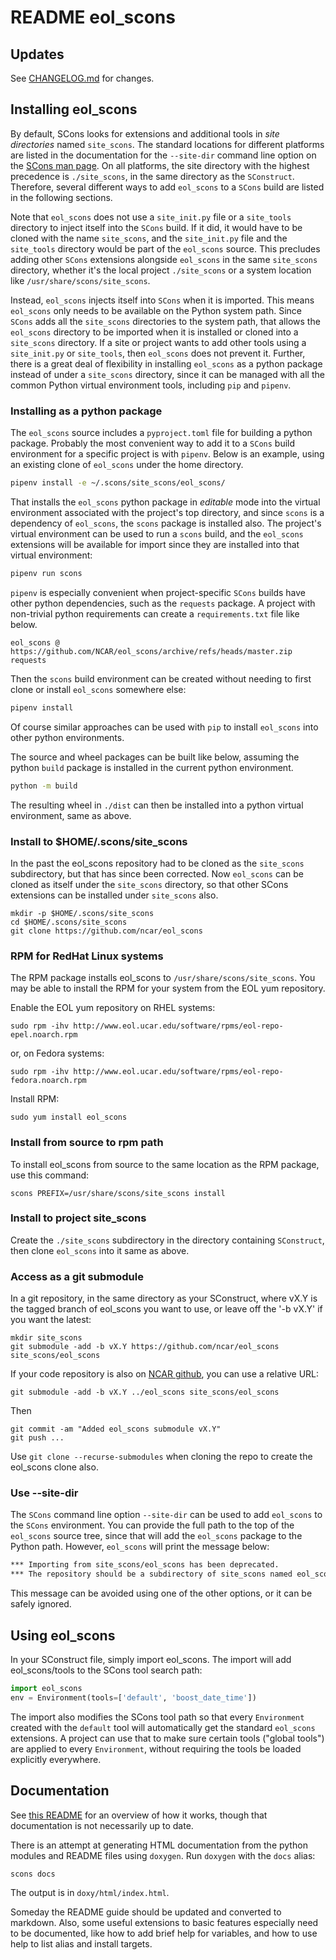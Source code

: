 # README eol_scons

## Updates

See [CHANGELOG.md](CHANGELOG.md) for changes.

## Installing eol_scons

By default, SCons looks for extensions and additional tools in _site
directories_ named `site_scons`.  The standard locations for different
platforms are listed in the documentation for the `--site-dir` command line
option on the [SCons man
page](https://scons.org/doc/production/HTML/scons-man.html). On all platforms,
the site directory with the highest precedence is `./site_scons`, in the same
directory as the `SConstruct`.  Therefore, several different ways to add
`eol_scons` to a `SCons` build are listed in the following sections.

Note that `eol_scons` does not use a `site_init.py` file or a `site_tools`
directory to inject itself into the `SCons` build.  If it did, it would have
to be cloned with the name `site_scons`, and the `site_init.py` file and the
`site_tools` directory would be part of the `eol_scons` source.  This
precludes adding other `SCons` extensions alongside `eol_scons` in the same
`site_scons` directory, whether it's the local project `./site_scons` or a
system location like `/usr/share/scons/site_scons`.

Instead, `eol_scons` injects itself into `SCons` when it is imported.  This
means `eol_scons` only needs to be available on the Python system path.  Since
`SCons` adds all the `site_scons` directories to the system path, that allows
the `eol_scons` directory to be imported when it is installed or cloned into a
`site_scons` directory.  If a site or project wants to add other tools using a
`site_init.py` or `site_tools`, then `eol_scons` does not prevent it.
Further, there is a great deal of flexibility in installing `eol_scons` as a
python package instead of under a `site_scons` directory, since it can be
managed with all the common Python virtual environment tools, including `pip`
and `pipenv`.

### Installing as a python package

The `eol_scons` source includes a `pyproject.toml` file for building a python
package.  Probably the most convenient way to add it to a `SCons` build
environment for a specific project is with `pipenv`.  Below is an example,
using an existing clone of `eol_scons` under the home directory.

```sh
pipenv install -e ~/.scons/site_scons/eol_scons/
```

That installs the `eol_scons` python package in _editable_ mode into the
virtual environment associated with the project's top directory, and since
`scons` is a dependency of `eol_scons`, the `scons` package is installed also.
The project's virtual environment can be used to run a `scons` build, and the
`eol_scons` extensions will be available for import since they are installed
into that virtual environment:

```sh
pipenv run scons
```

`pipenv` is especially convenient when project-specific `SCons` builds have
other python dependencies, such as the `requests` package.  A project with
non-trivial python requirements can create a `requirements.txt` file like
below.

```
eol_scons @ https://github.com/NCAR/eol_scons/archive/refs/heads/master.zip
requests
```

Then the `scons` build environment can be created without needing to first
clone or install `eol_scons` somewhere else:

```sh
pipenv install
```

Of course similar approaches can be used with `pip` to install `eol_scons`
into other python environments.

The source and wheel packages can be built like below, assuming the python
`build` package is installed in the current python environment.

```sh
python -m build
```

The resulting wheel in `./dist` can then be installed into a python virtual
environment, same as above.

### Install to $HOME/.scons/site_scons

In the past the eol_scons repository had to be cloned as the `site_scons`
subdirectory, but that has since been corrected.  Now `eol_scons` can be
cloned as itself under the `site_scons` directory, so that other SCons
extensions can be installed under `site_scons` also.

```shell
mkdir -p $HOME/.scons/site_scons
cd $HOME/.scons/site_scons
git clone https://github.com/ncar/eol_scons
```

### RPM for RedHat Linux systems

The RPM package installs eol_scons to `/usr/share/scons/site_scons`.  You may
be able to install the RPM for your system from the EOL yum repository.

Enable the EOL yum repository on RHEL systems:

```shell
sudo rpm -ihv http://www.eol.ucar.edu/software/rpms/eol-repo-epel.noarch.rpm
```
  
or, on Fedora systems:

```shell
sudo rpm -ihv http://www.eol.ucar.edu/software/rpms/eol-repo-fedora.noarch.rpm
```

Install RPM:

```shell
sudo yum install eol_scons
```

### Install from source to rpm path

To install eol_scons from source to the same location as the RPM package, use
this command:

```shell
scons PREFIX=/usr/share/scons/site_scons install
```

### Install to project site_scons

Create the `./site_scons` subdirectory in the directory containing `SConstruct`,
then clone `eol_scons` into it same as above.

### Access as a git submodule

In a git repository, in the same directory as your SConstruct, where vX.Y is
the tagged branch of eol_scons you want to use, or leave off the '-b vX.Y' if
you want the latest:

```shell
mkdir site_scons
git submodule -add -b vX.Y https://github.com/ncar/eol_scons site_scons/eol_scons
```

If your code repository is also on [NCAR github](https://github.com/ncar), you
can use a relative URL:

```shell
git submodule -add -b vX.Y ../eol_scons site_scons/eol_scons
```

Then

```shell
git commit -am "Added eol_scons submodule vX.Y"
git push ...
```

Use `git clone --recurse-submodules` when cloning the repo to create the
eol_scons clone also.

### Use --site-dir

The `SCons` command line option `--site-dir` can be used to add `eol_scons` to
the `SCons` environment.  You can provide the full path to the top of the
`eol_scons` source tree, since that will add the `eol_scons` package to the Python path.  However,
`eol_scons` will print the message below:

````sh
*** Importing from site_scons/eol_scons has been deprecated.
*** The repository should be a subdirectory of site_scons named eol_scons.
````

This message can be avoided using one of the other options, or it can be
safely ignored.

## Using eol_scons

In your SConstruct file, simply import eol_scons. The import will add
eol_scons/tools to the SCons tool search path:

```python
import eol_scons
env = Environment(tools=['default', 'boost_date_time'])
```

The import also modifies the SCons tool path so that every `Environment`
created with the `default` tool will automatically get the standard
`eol_scons` extensions.  A project can use that to make sure certain tools
("global tools") are applied to every `Environment`, without requiring the
tools be loaded explicitly everywhere.

## Documentation

See [this README](eol_scons/README) for an overview of how it works, though
that documentation is not necessarily up to date.

There is an attempt at generating HTML documentation from the python modules
and README files using `doxygen`.  Run `doxygen` with the `docs` alias:

```shell
scons docs
```

The output is in `doxy/html/index.html`.

Someday the README guide should be updated and converted to markdown.  Also,
some useful extensions to basic features especially need to be documented,
like how to add brief help for variables, and how to use help to list alias
and install targets.
